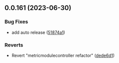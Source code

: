 ## 0.0.161 (2023-06-30)


### Bug Fixes

* add auto release ([51874a1](https://github.com/mikemickymick/mercury/commit/51874a1b17be360f73f2da4017c0b40cca3becce))


### Reverts

* Revert "metricmodulecontroller refactor" ([dede6d1](https://github.com/mikemickymick/mercury/commit/dede6d14b5e5a2afe1121ea98c50131ce73f27ee))



